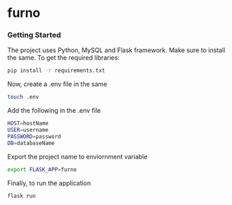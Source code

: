 # furno
### Getting Started
The project uses Python, MySQL and Flask framework. Make sure to install the same. 
To get the required libraries:
```bash
pip install -r requirements.txt
```
Now, create a .env file in the same
```bash
touch .env
```
Add the following in the .env file
```bash
HOST=hostName
USER=username
PASSWORD=password
DB=databaseName
```
Export the project name to enviornment variable
```bash
export FLASK_APP=furno
```
Finally, to run the application
```bash
flask run
```